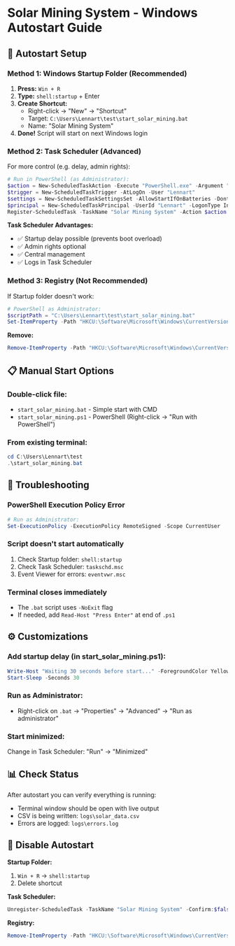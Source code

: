 # Solar Mining System - Windows Autostart Guide

## 🚀 Autostart Setup

### Method 1: Windows Startup Folder (Recommended)

1. **Press:** `Win + R`
2. **Type:** `shell:startup` + Enter
3. **Create Shortcut:**
   - Right-click → "New" → "Shortcut"
   - Target: `C:\Users\Lennart\test\start_solar_mining.bat`
   - Name: "Solar Mining System"
4. **Done!** Script will start on next Windows login

### Method 2: Task Scheduler (Advanced)

For more control (e.g. delay, admin rights):

```powershell
# Run in PowerShell (as Administrator):
$action = New-ScheduledTaskAction -Execute "PowerShell.exe" -Argument "-NoExit -ExecutionPolicy Bypass -File `"C:\Users\Lennart\test\start_solar_mining.ps1`""
$trigger = New-ScheduledTaskTrigger -AtLogOn -User "Lennart"
$settings = New-ScheduledTaskSettingsSet -AllowStartIfOnBatteries -DontStopIfGoingOnBatteries -StartWhenAvailable
$principal = New-ScheduledTaskPrincipal -UserId "Lennart" -LogonType Interactive -RunLevel Highest
Register-ScheduledTask -TaskName "Solar Mining System" -Action $action -Trigger $trigger -Settings $settings -Principal $principal -Description "Starts the Solar Mining System automatically on Windows login"
```

**Task Scheduler Advantages:**
- ✅ Startup delay possible (prevents boot overload)
- ✅ Admin rights optional
- ✅ Central management
- ✅ Logs in Task Scheduler

### Method 3: Registry (Not Recommended)

If Startup folder doesn't work:

```powershell
# PowerShell as Administrator:
$scriptPath = "C:\Users\Lennart\test\start_solar_mining.bat"
Set-ItemProperty -Path "HKCU:\Software\Microsoft\Windows\CurrentVersion\Run" -Name "SolarMining" -Value $scriptPath
```

**Remove:**
```powershell
Remove-ItemProperty -Path "HKCU:\Software\Microsoft\Windows\CurrentVersion\Run" -Name "SolarMining"
```

## 📋 Manual Start Options

### Double-click file:
- `start_solar_mining.bat` - Simple start with CMD
- `start_solar_mining.ps1` - PowerShell (Right-click → "Run with PowerShell")

### From existing terminal:
```powershell
cd C:\Users\Lennart\test
.\start_solar_mining.bat
```

## 🔧 Troubleshooting

### PowerShell Execution Policy Error
```powershell
# Run as Administrator:
Set-ExecutionPolicy -ExecutionPolicy RemoteSigned -Scope CurrentUser
```

### Script doesn't start automatically
1. Check Startup folder: `shell:startup`
2. Check Task Scheduler: `taskschd.msc`
3. Event Viewer for errors: `eventvwr.msc`

### Terminal closes immediately
- The `.bat` script uses `-NoExit` flag
- If needed, add `Read-Host "Press Enter"` at end of `.ps1`

## ⚙️ Customizations

### Add startup delay (in start_solar_mining.ps1):
```powershell
Write-Host "Waiting 30 seconds before start..." -ForegroundColor Yellow
Start-Sleep -Seconds 30
```

### Run as Administrator:
- Right-click on `.bat` → "Properties" → "Advanced" → "Run as administrator"

### Start minimized:
Change in Task Scheduler: "Run" → "Minimized"

## 📊 Check Status

After autostart you can verify everything is running:
- Terminal window should be open with live output
- CSV is being written: `logs\solar_data.csv`
- Errors are logged: `logs\errors.log`

## 🛑 Disable Autostart

**Startup Folder:**
1. `Win + R` → `shell:startup`
2. Delete shortcut

**Task Scheduler:**
```powershell
Unregister-ScheduledTask -TaskName "Solar Mining System" -Confirm:$false
```

**Registry:**
```powershell
Remove-ItemProperty -Path "HKCU:\Software\Microsoft\Windows\CurrentVersion\Run" -Name "SolarMining"
```
